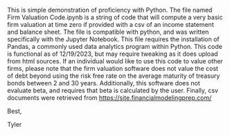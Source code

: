 This is simple demonstration of proficiency with Python. The file named Firm Valuation Code.ipynb is a string of code that will compute a very basic firm valuation at time zero if provided with a csv of an income statement and balance sheet. 
The file is compatible with python, and was written specifically with the Jupyter Notebook.
This file requires the installation of Pandas, a commonly used data analytics program within Python.
This code is functional as of 12/19/2023, but may require tweaking as it does upload from html sources.
If an individual would like to use this code to value other firms, please note that the firm valuation software does not value the cost of debt beyond using the risk free rate on the average maturity of treasury bonds between 2 and 30 years.
Additionally, this software does not evaluate beta, and requires that beta is calculated by the user.
Finally, csv documents were retrieved from https://site.financialmodelingprep.com/

Best,

Tyler
